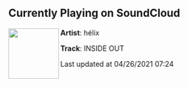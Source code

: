 ## Currently Playing on SoundCloud

[<img align="left" width="100" src="https://i1.sndcdn.com/artworks-5GrUgzU8okrMmN1i-aydyyA-t500x500.jpg">](https://soundcloud.com/hihelix/insideout)

**Artist**: hélix 

**Track**: INSIDE OUT

Last updated at 04/26/2021 07:24

